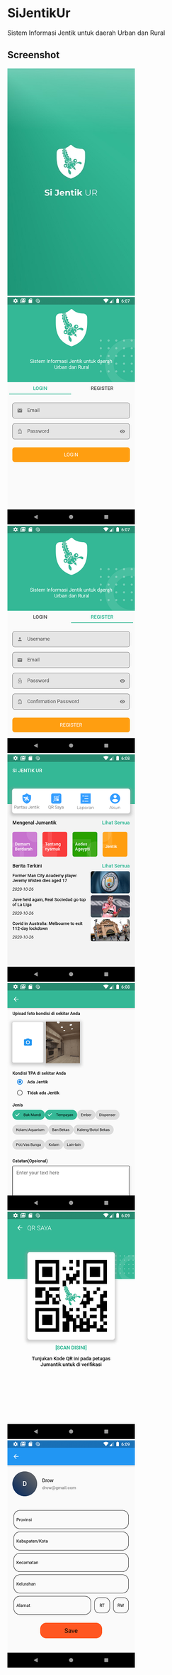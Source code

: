 # SiJentikUr
Sistem Informasi Jentik untuk daerah Urban dan Rural

## Screenshot 
![](screenshot/splash.jpg)  ![](screenshot/login.png) ![](screenshot/register.png)
![](screenshot/home.png)  ![](screenshot/report.png) ![](screenshot/qrcode.png)
![](screenshot/profile.png)
